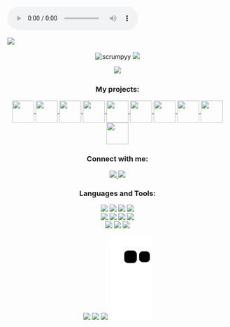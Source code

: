 <audio controls autoplay>
  <source src="horse.mp3" type="audio/mpeg">
  Your browser does not support the audio element.
</audio>

<p style="background-image: url('');">
<img draggable="false" src="https://i.imgur.com/mdG0d2F.png"></a>
<p align="center"> 
  <img src="https://komarev.com/ghpvc/?username=scrumpyy&label=Profile%20views&color=5d96f0&style=pixel" alt="scrumpyy"/>
  <a href="https://uwu.gal/r/discord" target="_blank">
    <img draggable="false" style="width:119xp;height:20xp;" src="https://discord.com/api/guilds/721528373377105970/embed.png">
  </a>
</p>

<p align="center">
  <img src="https://readme-typing-svg.demolab.com/?lines=Hi+👋%2C+I'm+Afton!;I'm+shit+at+coding.;Even+though+I+study+CS;Why+am+I+here?;Even+this+README+isn't original&center=true&width=750&height=80&color=5d96f0&vCenter=true&pause=5&size=30">
</p>

<h3 align="center">My projects:</h3>
<p align="center">
  <a href="https://scrumpbot.com" target="_blank">
    <img align="center" src="https://i.imgur.com/NoMrkGj.png" height="50" width="50" />
  </a> <a href="https://uwu.gal/nofishing" target="_blank">
    <img align="center" src="https://i.imgur.com/kplVAKd.png" height="50" width="50" />
  </a> <a href="https://uwu.gal/element" target="_blank">
    <img align="center" src="https://i.imgur.com/KCXJ4yk.png" height="50" width="50" />
  </a> <a href="https://hdsc.rs" target="_blank">
    <img align="center" src="https://i.imgur.com/IkOfOTa.png" height="50" width="50" />
  </a> <a href="https://crbn.cfd" target="_blank">
    <img align="center" src="https://i.imgur.com/aW3uyXU.png" height="50" width="50" />
  </a> <a href="https://uwu.gal/r/weezer/github" target="_blank">
    <img align="center" src="https://i.imgur.com/veAyp5O.png" height="50" width="50" />
  </a> <a href="https://github.com/Isabe1le/Isassembly" target="_blank">
    <img align="center" src="https://i.imgur.com/hn5Ntro.png" height="50" width="50" />
  </a> <a href="https://uwu.gal/r/at-someone/github" target="_blank">
    <img align="center" src="https://i.imgur.com/3sbfvuO.png" height="50" width="50" />
  </a> <a href="https://uwu.gal/r/slowermode" target="_blank">
    <img align="center" src="https://i.imgur.com/rMuFtlH.png" height="50" width="50" />
  </a> <a href="https://github.com/Isabe1le/pygeolocate" target="_blank">
    <img align="center" src="https://i.imgur.com/g3Euo2M.png" height="50" width="50" />
  </a>
</p>
<h3 align="center">Connect with me:</h3>
<p align="center">
  <a href="https://uwu.gal/r/youtube"  target="_blank">
    <img src="https://shields.io/badge/YouTube-Subscribe-5d96f0?logo=youtube&style=for-the-badge&labelColor=ffffff&logoColor=5d96f0">
  </a>
  <a href="https://uwu.gal/r/discord"  target="_blank">
    <img src="https://shields.io/badge/Discord-Join_and_DM_me!-5d96f0?logo=discord&style=for-the-badge&labelColor=ffffff&logoColor=5d96f0">
  </a>
</p>

<h3 align="center">Languages and Tools:</h3>
<p align="center">
  <img src="https://shields.io/badge/Python-5/5-5d96f0?logo=python&style=for-the-badge&labelColor=ffffff&logoColor=5d96f0">
  <img src="https://shields.io/badge/Flask-5/5-5d96f0?logo=flask&style=for-the-badge&labelColor=ffffff&logoColor=5d96f0">
  <img src="https://shields.io/badge/FastAPI-5/5-5d96f0?logo=fastapi&style=for-the-badge&labelColor=ffffff&logoColor=5d96f0">
  <img src="https://shields.io/badge/HTML-3/5-5d96f0?logo=html5&style=for-the-badge&labelColor=ffffff&logoColor=5d96f0">
  <br>
  <img src="https://shields.io/badge/MySQL-4/5-5d96f0?logo=mysql&style=for-the-badge&labelColor=ffffff&logoColor=5d96f0">
  <img src="https://shields.io/badge/Nginx-3/5-5d96f0?logo=nginx&style=for-the-badge&labelColor=ffffff&logoColor=5d96f0">
  <img src="https://shields.io/badge/OpenCV-3/5-5d96f0?logo=opencv&style=for-the-badge&labelColor=ffffff&logoColor=5d96f0">
  <img src="https://shields.io/badge/Jinja-5/5-5d96f0?logo=jinja&style=for-the-badge&labelColor=ffffff&logoColor=5d96f0">
  <br>
  <img src="https://shields.io/badge/SQLite-5/5-5d96f0?logo=sqlite&style=for-the-badge&labelColor=ffffff&logoColor=5d96f0">
  <img src="https://shields.io/badge/Java-3/5-5d96f0?logo=java&style=for-the-badge&labelColor=ffffff&logoColor=5d96f0">
  <img src="https://shields.io/badge/JavaScript-2/5-5d96f0?logo=javascript&style=for-the-badge&labelColor=ffffff&logoColor=5d96f0">
</p>

<p align="center">
  <img src="https://github-readme-stats-git-masterrstaa-rickstaa.vercel.app/api?hide_border=true&title_color=ffffff&icon_color=5d96f0&text_color=ffffff&bg_color=0d1117&show_icons=true&count_private=true&username=Isabe1le&ring_color=5d96f0">
  <img src="https://github-readme-stats.vercel.app/api/top-langs/?username=Isabe1le&layout=compact&hide_border=true&title_color=ffffff&icon_color=5d96f0&text_color=ffffff&bg_color=0d1117&show_icons=true&count_private=true">
  <img src="https://streak-stats.demolab.com?user=Isabe1le&hide_border=true&background=EBEBEB00&stroke=5d96f0&ring=5d96f0&fire=EBEBEB&currStreakNum=EBEBEB&currStreakLabel=EBEBEB&sideLabels=EBEBEB&sideNums=5d96f0">
  <img src="https://raw.githubusercontent.com/Isabe1le/Isabe1le/output/github-contribution-grid-snake-dark.svg#gh-dark-mode-only">
</p>
